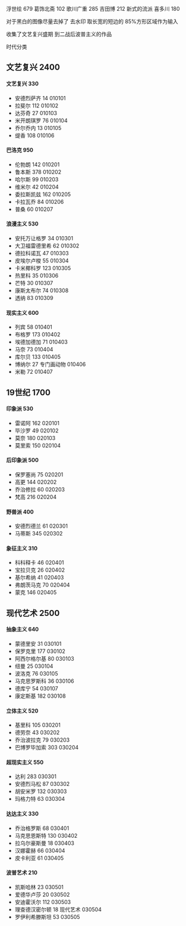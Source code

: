浮世绘 679
葛饰北斋 102
歌川广重 285
吉田博 212 新式的流派
喜多川 180

对于黑白的图像尽量去掉了
去水印
取长宽的短边的 85%方形区域作为输入

收集了文艺复兴盛期
到二战后波普主义的作品

时代分类
## 文艺复兴 2400
#### 文艺复兴 330
* 安德烈萨齐 14 010101
* 拉斐尔 112 010102
* 达芬奇 27 010103
* 米开朗琪罗 76 010104
* 乔尔乔内 13 010105
* 缇香 108 010106
#### 巴洛克 950 
* 伦勃朗 142 010201
* 鲁本斯 378 010202
* 哈尔斯 99 010203
* 维米尔 42 010204
* 委拉斯凯兹 162 010205
* 卡拉瓦乔 84 010206
* 普桑 60 010207
#### 浪漫主义 530
* 安托万让格罗 34 010301
* 大卫福雷德里希 62 010302
* 德拉科诺瓦 47 010303
* 皮埃尔卢梭 55 010304
* 卡米椰科罗 123 010305
* 热里科 35 010306
* 芒特 30 010307
* 康斯太布尔 74 010308
* 透纳 83 010309
#### 现实主义 600
* 列宾 58 010401
* 布格罗 173 010402
* 埃德加德加 71 010403 
* 马奈 73 010404
* 库尔贝 133 010405
* 博纳尔 27 专门画动物 010406
* 米勒 72 010407
## 19世纪 1700

#### 印象派 530
* 雷诺阿 162 020101
* 毕沙罗 49 020102
* 莫奈 180 020103
* 莫里索 150 020104
#### 后印象派 500
* 保罗塞尚 75 020201
* 高更 144 020202
* 乔治修拉 60 020203
* 梵高 216 020204
#### 野兽派 400
* 安德烈德兰 61 020301
* 马蒂斯 345 020302
#### 象征主义 310
* 科科释卡 46 020401
* 宝拉贝克 26 020402
* 基尔希纳 41 020403
* 弗朗茨马克 70 020404
* 蒙克 146 020405
## 现代艺术 2500
#### 抽象主义 640
* 蒙德里安 31 030101
* 保罗克里 177 030102
* 阿西尔格尔基 80 030103
* 纽曼 25 030104
* 波洛克 76 030105
* 马克思罗斯科 36 030106
* 德库宁 54 030107
* 康定斯基 182 030108
#### 立体主义 520
* 基里科 105 030201
* 德劳奈 43 030202
* 乔治波拉克 79 030203
* 巴博罗毕加索 303 030204
#### 超现实主义 550
* 达利 283 030301
* 安德烈马松 87 030302
* 胡安米罗 132 030303
* 玛格力特 63 030304
#### 达达主义 330
* 乔治格罗斯 68 030401
* 马克思恩斯特 130 030402
* 拉乌尔豪斯曼 18 030403
* 汉娜霍赫 66 030404
* 皮卡利亚 61 030405
#### 波普艺术 210
* 凯斯哈林 23 030501
* 爱德华卢莎 20 030502
* 安迪霍沃尔 112 030503
* 理查德汉密尔顿 18 现代艺术 030504
* 罗伊利希滕斯坦 53 030505

